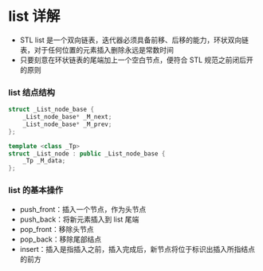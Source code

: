 # list 详解

- STL list 是一个双向链表，迭代器必须具备前移、后移的能力，环状双向链表，对于任何位置的元素插入删除永远是常数时间
- 只要刻意在环状链表的尾端加上一个空白节点，便符合 STL 规范之前闭后开的原则

### list 结点结构

```cpp
struct _List_node_base {
    _List_node_base* _M_next;
    _List_node_base* _M_prev;
};

template <class _Tp>
struct _List_node : public _List_node_base {
    _Tp _M_data;
};
```

### list 的基本操作

- push_front：插入一个节点，作为头节点
- push_back：将新元素插入到 list 尾端
- pop_front：移除头节点
- pop_back：移除尾部结点
- insert：插入是指插入之前，插入完成后，新节点将位于标识出插入所指结点的前方
